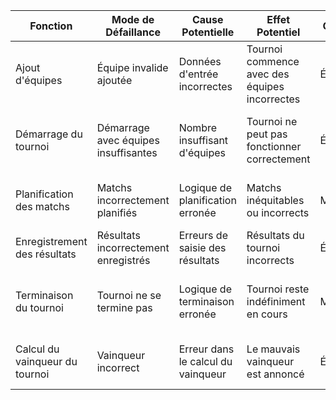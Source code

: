 | Fonction                        | Mode de Défaillance                 | Cause Potentielle               | Effet Potentiel                                            | Criticité | Actions Préventives                           |
|---------------------------------|-------------------------------------|---------------------------------|------------------------------------------------------------|-----------|-----------------------------------------------|
| Ajout d'équipes                 | Équipe invalide ajoutée             | Données d'entrée incorrectes    | Tournoi commence avec des équipes incorrectes              | Élevée    | Valider les données d'entrée lors de l'ajout  |
| Démarrage du tournoi            | Démarrage avec équipes insuffisantes| Nombre insuffisant d'équipes    | Tournoi ne peut pas fonctionner correctement               | Élevée    | Vérifier le nombre d'équipes avant de démarrer|
| Planification des matchs        | Matchs incorrectement planifiés     | Logique de planification erronée | Matchs inéquitables ou incorrects                          | Moyenne   | Tester la logique de planification des matchs |
| Enregistrement des résultats    | Résultats incorrectement enregistrés| Erreurs de saisie des résultats | Résultats du tournoi incorrects                            | Élevée    | Valider les résultats avant enregistrement    |
| Terminaison du tournoi          | Tournoi ne se termine pas           | Logique de terminaison erronée   | Tournoi reste indéfiniment en cours                        | Moyenne   | Assurer que tous les matchs déterminent un vainqueur|
| Calcul du vainqueur du tournoi  | Vainqueur incorrect                 | Erreur dans le calcul du vainqueur| Le mauvais vainqueur est annoncé                          | Élevée    | Vérifier la logique de détermination du vainqueur|
